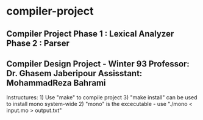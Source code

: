 # compiler-project

Compiler Project
Phase 1 : Lexical Analyzer
Phase 2 : Parser
-------------------
Compiler Design Project - Winter 93
Professor: Dr. Ghasem Jaberipour
Assisstant: MohammadReza Bahrami
-------------------

Instructures:
	1) Use "make" to compile project
	3) "make install" can be used to install mono system-wide
	2) "mono" is the excecutable - use "./mono < input.mo > output.txt"
